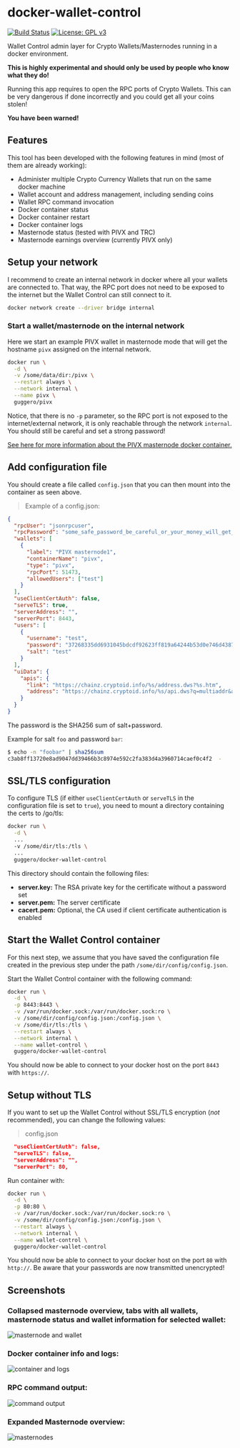 # docker-wallet-control

[![Build Status](https://travis-ci.org/guggero/docker-wallet-control.svg?branch=master)](https://travis-ci.org/guggero/docker-wallet-control)
[![License: GPL v3](https://img.shields.io/badge/License-GPL%20v3-blue.svg)](https://github.com/guggero/docker-wallet-control/blob/master/LICENSE)

Wallet Control admin layer for Crypto Wallets/Masternodes running in a docker environment.

**This is highly experimental and should only be used by people who know what they do!**

Running this app requires to open the RPC ports of Crypto Wallets.
This can be very dangerous if done incorrectly and you could get all your coins stolen!

**You have been warned!**

## Features

This tool has been developed with the following features in mind (most of them are already working):
* Administer multiple Crypto Currency Wallets that run on the same docker machine
* Wallet account and address management, including sending coins
* Wallet RPC command invocation
* Docker container status
* Docker container restart
* Docker container logs
* Masternode status (tested with PIVX and TRC)
* Masternode earnings overview (currently PIVX only)

## Setup your network

I recommend to create an internal network in docker where all your wallets are connected to.
That way, the RPC port does not need to be exposed to the internet but the Wallet Control can still connect to it.

```bash
docker network create --driver bridge internal
```

### Start a wallet/masternode on the internal network

Here we start an example PIVX wallet in masternode mode that will get the hostname `pivx` assigned on the internal network.

```bash
docker run \
  -d \
  -v /some/data/dir:/pivx \
  --restart always \
  --network internal \
  --name pivx \
  guggero/pivx
```

Notice, that there is no `-p` parameter, so the RPC port is not exposed to the internet/external network, it is only reachable
through the network `internal`. You should still be careful and set a strong password!

[See here for more information about the PIVX masternode docker container.](https://github.com/guggero/docker-pivx-masternode) 

## Add configuration file

You should create a file called `config.json` that you can then mount into the container as seen above.

> Example of a config.json:
```json
{
  "rpcUser": "jsonrpcuser",
  "rpcPassword": "some_safe_password_be_careful_or_your_money_will_get_stolen_you_have_been_warned!",
  "wallets": [
    {
      "label": "PIVX masternode1",
      "containerName": "pivx",
      "type": "pivx",
      "rpcPort": 51473,
      "allowedUsers": ["test"]
    }
  ],
  "useClientCertAuth": false,
  "serveTLS": true,
  "serverAddress": "",
  "serverPort": 8443,
  "users": [
    {
      "username": "test",
      "password": "37268335dd6931045bdcdf92623ff819a64244b53d0e746d438797349d4da578",
      "salt": "test"
    }
  ],
  "uiData": {
    "apis": {
      "link": "https://chainz.cryptoid.info/%s/address.dws?%s.htm",
      "address": "https://chainz.cryptoid.info/%s/api.dws?q=multiaddr&active=%s&key=22ea057c8f38&n=9999999"
    }
  }
}
```

The password is the SHA256 sum of salt+password.

Example for salt `foo` and password `bar`:

```bash
$ echo -n "foobar" | sha256sum
c3ab8ff13720e8ad9047dd39466b3c8974e592c2fa383d4a3960714caef0c4f2  -
``` 


## SSL/TLS configuration

To configure TLS (if either `useClientCertAuth` or `serveTLS` in the configuration file is set to `true`),
you need to mount a directory containing the certs to /go/tls:

```bash
docker run \
  -d \
  ...
  -v /some/dir/tls:/tls \
  ...
  guggero/docker-wallet-control
```

This directory should contain the following files:

* **server.key:** The RSA private key for the certificate without a password set
* **server.pem:** The server certificate
* **cacert.pem:** Optional, the CA used if client certificate authentication is enabled

## Start the Wallet Control container

For this next step, we assume that you have saved the configuration file created in the previous step under
the path `/some/dir/config/config.json`.

Start the Wallet Control container with the following command:

```bash
docker run \
  -d \
  -p 8443:8443 \
  -v /var/run/docker.sock:/var/run/docker.sock:ro \
  -v /some/dir/config/config.json:/config.json \
  -v /some/dir/tls:/tls \
  --restart always \
  --network internal \
  --name wallet-control \
  guggero/docker-wallet-control
```

You should now be able to connect to your docker host on the port `8443` with `https://`.

## Setup without TLS

If you want to set up the Wallet Control without SSL/TLS encryption (*not* recommended), you can change the following values:

> config.json
```json
  "useClientCertAuth": false,
  "serveTLS": false,
  "serverAddress": "",
  "serverPort": 80,
```
Run container with:
```bash
docker run \
  -d \
  -p 80:80 \
  -v /var/run/docker.sock:/var/run/docker.sock:ro \
  -v /some/dir/config/config.json:/config.json \
  --restart always \
  --network internal \
  --name wallet-control \
  guggero/docker-wallet-control
```

You should now be able to connect to your docker host on the port `80` with `http://`.
Be aware that your passwords are now transmitted unencrypted!

## Screenshots

### Collapsed masternode overview, tabs with all wallets, masternode status and wallet information for selected wallet:

![masternode and wallet](doc/masternode_and_wallet.png)

### Docker container info and logs:

![container and logs](doc/container_and_logs.png)

### RPC command output:

![command output](doc/command_output.png)

### Expanded Masternode overview:

![masternodes](doc/masternodes.png)